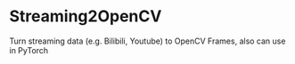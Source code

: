 # Streaming2OpenCV
 Turn streaming data (e.g. Bilibili, Youtube) to OpenCV Frames, also can use in PyTorch
